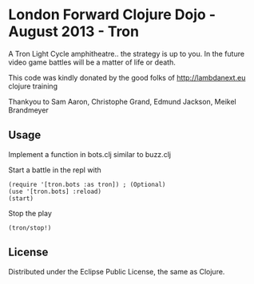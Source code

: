 # London Forward Clojure Dojo - August 2013 - Tron

A Tron Light Cycle amphitheatre.. the strategy is up to you.  In the future video game battles will be a matter of life or death.

This code was kindly donated by the good folks of http://lambdanext.eu clojure training

Thankyou to Sam Aaron, Christophe Grand, Edmund Jackson, Meikel Brandmeyer

## Usage

Implement a function in bots.clj similar to buzz.clj

Start a battle in the repl with

    (require '[tron.bots :as tron]) ; (Optional)
    (use '[tron.bots] :reload)
    (start)

Stop the play

    (tron/stop!)

## License

Distributed under the Eclipse Public License, the same as Clojure.
